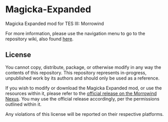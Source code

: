 # Magicka-Expanded
Magicka Expanded mod for TES III: Morrowind

For more information, please use the navigation menu to go to the repository wiki, also found [here](https://github.com/OperatorJack/Magicka-Expanded/wiki/home).

## License
 You cannot copy, distribute, package, or otherwise modify in any way the contents of this repository. This repository represents in-progress, unpublished work by its authors and should only be used as a reference. 
 
 If you wish to modify or download the Magicka Expanded mod, or use the resources within it, please refer to the [official release on the Morrowind Nexus](https://www.nexusmods.com/morrowind/mods/47111). You may use the official release accordingly, per the permissions outlined within it. 
 
 Any violations of this license will be reported on their respective platforms.
